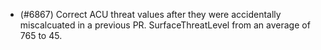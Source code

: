 - (#6867) Correct ACU threat values after they were accidentally miscalcuated in a previous PR. SurfaceThreatLevel from an average of 765 to 45.
